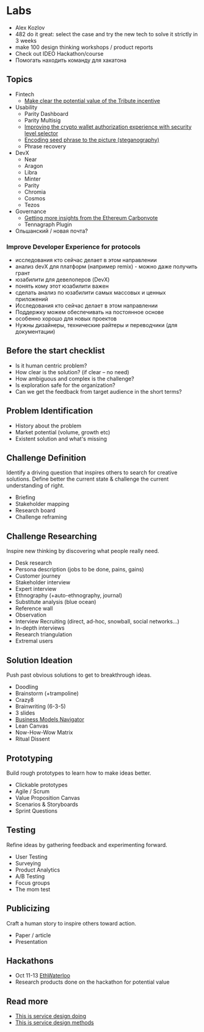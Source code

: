# Labs

* Alex Kozlov
* 482 do it great: select the case and try the new tech to solve it strictly in 3 weeks
* make 100 design thinking workshops / product reports
* Check out IDEO Hackathon/course
* Помогать находить команду для хакатона

## Topics <a id="Labs-Policies"></a>

* Fintech
  * [Make clear the potential value of the Tribute incentive](https://4irelabs.com/blog/design-thinking-workshop-tribute)
* Usability
  * Parity Dashboard
  * Parity Multisig
  * [Improving the crypto wallet authorization experience with security level selector](https://medium.com/practical-blockchain/improving-the-crypto-wallet-authorization-experience-with-security-level-selector-85dfa2a567b3)
  * [Encoding seed phrase to the picture \(steganography\)](https://wiki.4irelabs.com/docs/web3/encoding-seed-phrase-to-the-picture-steganography)
  * Phrase recovery
* DevX
  * Near
  * Aragon
  * Libra
  * Minter
  * Parity
  * Chromia
  * Cosmos
  * Tezos
* Governance
  * [Getting more insights from the Ethereum Carbonvote](https://medium.com/practical-blockchain/getting-more-insights-from-the-ethereum-carbonvote-9e4d2eb46e8)
  * Tennagraph Plugin
* Ольшанский / новая почта?

### Improve Developer Experience for protocols

* исследования кто сейчас делает в этом направлении
* анализ devX для платформ \(например remix\) - можно даже получить грант
* юзабилити для девелоперов \(DevX\)
* понять кому этот юзабилити важен
* сделать анализ по юзабилити самых массовых и ценных приложений
* Исследования кто сейчас делает в этом направлении
* Поддержку можем обеспечивать на постоянное основе
* особенно хорошо для новых проектов
* Нужны дизайнеры, технические райтеры и переводчики \(для документации\)

## Before the start checklist

* Is it human centric problem?
* How clear is the solution? \(if clear – no need\)
* How ambiguous and complex is the challenge?
* Is exploration safe for the organization?
* Can we get the feedback from target audience in the short terms?

## Problem Identification

* History about the problem
* Market potential \(volume, growth etc\)
* Existent solution and what's missing

## Challenge Definition

Identify a driving question that inspires others to search for creative solutions. Define better the current state & challenge the current understanding of right.

* Briefing
* Stakeholder mapping
* Research board
* Challenge reframing

## Challenge Researching

Inspire new thinking by discovering what people really need.

* Desk research
* Persona description \(jobs to be done, pains, gains\)
* Customer journey
* Stakeholder interview
* Expert interview
* Ethnography \(+auto-ethnography, journal\)
* Substitute analysis \(blue ocean\)
* Reference wall
* Observation
* Interview Recruiting \(direct, ad-hoc, snowball, social networks...\)
* In-depth interviews
* Research triangulation
* Extremal users

## Solution Ideation

Push past obvious solutions to get to breakthrough ideas.

* Doodling
* Brainstorm \(+trampoline\)
* Crazy8
* Brainwriting \(6-3-5\)
* 3 slides
* [Business Models Navigator](https://drive.google.com/open?id=1ldJzqKeRtyDTcRDAMs2p5GV07dSs1QEL)
* Lean Canvas 
* Now-How-Wow Matrix
* Ritual Dissent

## Prototyping

Build rough prototypes to learn how to make ideas better.

* Clickable prototypes
* Agile / Scrum
* Value Proposition Canvas
* Scenarios & Storyboards
* Sprint Questions

## Testing

Refine ideas by gathering feedback and experimenting forward.

* User Testing
* Surveying
* Product Analytics
* A/B Testing
* Focus groups
* The mom test

## Publicizing

Craft a human story to inspire others toward action.

* Paper / article
* Presentation

## Hackathons

* Oct 11-13 [EthWaterloo](https://ethwaterloo.com/)
* Research products done on the hackathon for potential value

## Read more

* [This is service design doing](https://www.thisisservicedesigndoing.com/)
* [This is service design methods](https://assets.website-files.com/5989fc3322e8860001ac9a43/5a60fd63f18c0b0001044b61_lkaasd3463456543klhj23i4ho.pdf)

